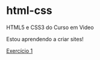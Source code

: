 # html-css
 HTML5 e CSS3 do Curso em Video

 Estou aprendendo a criar sites!

 <a href="https://andersonh7.github.io/html-css/exercicios/ex01/index.html">Exercício 1</a>
